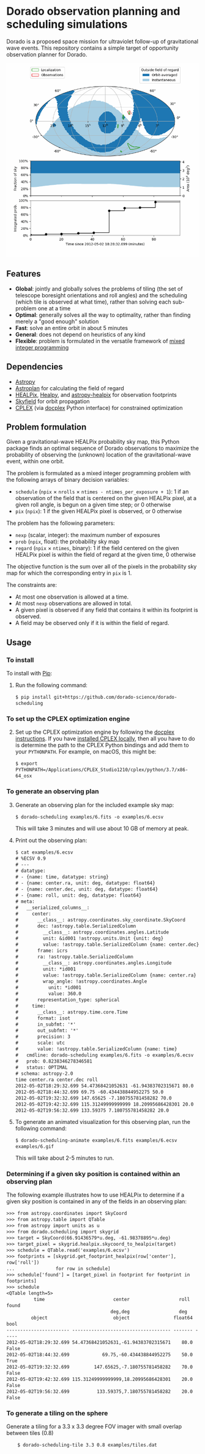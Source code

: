 # Dorado observation planning and scheduling simulations

Dorado is a proposed space mission for ultraviolet follow-up of gravitational
wave events. This repository contains a simple target of opportunity
observation planner for Dorado.

![Example Dorado observing plan](examples/6.gif)

## Features

*   **Global**: jointly and globally solves the problems of tiling (the set of
    telescope boresight orientations and roll angles) and the scheduling (which
    tile is observed at what time), rather than solving each sub-problem one at
    a time
*   **Optimal**: generally solves all the way to optimality, rather than
    finding merely a "good enough" solution
*   **Fast**: solve an entire orbit in about 5 minutes
*   **General**: does not depend on heuristics of any kind
*   **Flexible**: problem is formulated in the versatile framework of
    [mixed integer programming]

## Dependencies

*   [Astropy]
*   [Astroplan] for calculating the field of regard
*   [HEALPix], [Healpy], and [astropy-healpix] for observation footprints
*   [Skyfield] for orbit propagation
*   [CPLEX] (via [docplex] Python interface) for constrained optimization

## Problem formulation

Given a gravitational-wave HEALPix probability sky map, this Python package
finds an optimal sequence of Dorado observations to maximize the probability of
observing the (unknown) location of the gravitational-wave event, within one
orbit.

The problem is formulated as a mixed integer programming problem with the
following arrays of binary decision variables:

*   `schedule` (`npix` × `nrolls` × `ntimes - ntimes_per_exposure + 1`): 1 if
    an observation of the field that is centered on the given HEALPix pixel, at
    a given roll angle, is begun on a given time step; or 0 otherwise
*   `pix` (`npix`): 1 if the given HEALPix pixel is observed, or 0
    otherwise

The problem has the following parameters:

*   `nexp` (scalar, integer): the maximum number of exposures
*   `prob` (`npix`, float): the probability sky map
*   `regard` (`npix` × `ntimes`, binary): 1 if the field centered on
    the given HEALPix pixel is within the field of regard at the given time, 0
    otherwise

The objective function is the sum over all of the pixels in the probability sky
map for which the corresponding entry in `pix` is 1.

The constraints are:
*   At most one observation is allowed at a time.
*   At most `nexp` observations are allowed in total.
*   A given pixel is observed if any field that contains it within its
    footprint is observed.
*   A field may be observed only if it is within the field of regard.

## Usage

### To install

To install with [Pip]:

1.  Run the following command:

        $ pip install git+https://github.com/dorado-science/dorado-scheduling

### To set up the CPLEX optimization engine

2.  Set up the CPLEX optimization engine by following the
    [docplex instructions]. If you have [installed CPLEX locally], then all you
    have to do is determine the path to the CPLEX Python bindings and add them
    to your `PYTHONPATH`. For example, on macOS, this might be:

        $ export PYTHONPATH=/Applications/CPLEX_Studio1210/cplex/python/3.7/x86-64_osx

### To generate an observing plan

3.  Generate an observing plan for the included example sky map:

        $ dorado-scheduling examples/6.fits -o examples/6.ecsv

    This will take 3 minutes and will use about 10 GB of memory at peak.

4.  Print out the observing plan:

        $ cat examples/6.ecsv 
        # %ECSV 0.9
        # ---
        # datatype:
        # - {name: time, datatype: string}
        # - {name: center.ra, unit: deg, datatype: float64}
        # - {name: center.dec, unit: deg, datatype: float64}
        # - {name: roll, unit: deg, datatype: float64}
        # meta:
        #   __serialized_columns__:
        #     center:
        #       __class__: astropy.coordinates.sky_coordinate.SkyCoord
        #       dec: !astropy.table.SerializedColumn
        #         __class__: astropy.coordinates.angles.Latitude
        #         unit: &id001 !astropy.units.Unit {unit: deg}
        #         value: !astropy.table.SerializedColumn {name: center.dec}
        #       frame: icrs
        #       ra: !astropy.table.SerializedColumn
        #         __class__: astropy.coordinates.angles.Longitude
        #         unit: *id001
        #         value: !astropy.table.SerializedColumn {name: center.ra}
        #         wrap_angle: !astropy.coordinates.Angle
        #           unit: *id001
        #           value: 360.0
        #       representation_type: spherical
        #     time:
        #       __class__: astropy.time.core.Time
        #       format: isot
        #       in_subfmt: '*'
        #       out_subfmt: '*'
        #       precision: 3
        #       scale: utc
        #       value: !astropy.table.SerializedColumn {name: time}
        #   cmdline: dorado-scheduling examples/6.fits -o examples/6.ecsv
        #   prob: 0.8238346278346581
        #   status: OPTIMAL
        # schema: astropy-2.0
        time center.ra center.dec roll
        2012-05-02T18:29:32.699 54.47368421052631 -61.94383702315671 80.0
        2012-05-02T18:44:32.699 69.75 -60.434438844952275 50.0
        2012-05-02T19:32:32.699 147.65625 -7.180755781458282 70.0
        2012-05-02T19:42:32.699 115.31249999999999 18.20995686428301 20.0
        2012-05-02T19:56:32.699 133.59375 7.180755781458282 20.0

5.  To generate an animated visualization for this observing plan, run the
    following command:

        $ dorado-scheduling-animate examples/6.fits examples/6.ecsv examples/6.gif

    This will take about 2-5 minutes to run.

### Determining if a given sky position is contained within an observing plan

The following example illustrates how to use HEALPix to determine if a given
sky position is contained in any of the fields in an observing plan:

```pycon
>>> from astropy.coordinates import SkyCoord
>>> from astropy.table import QTable
>>> from astropy import units as u
>>> from dorado.scheduling import skygrid
>>> target = SkyCoord(66.91436579*u.deg, -61.98378895*u.deg)
>>> target_pixel = skygrid.healpix.skycoord_to_healpix(target)
>>> schedule = QTable.read('examples/6.ecsv')
>>> footprints = [skygrid.get_footprint_healpix(row['center'], row['roll'])
...               for row in schedule]
>>> schedule['found'] = [target_pixel in footprint for footprint in footprints]
>>> schedule
<QTable length=5>
          time                         center                  roll  found
                                      deg,deg                  deg
         object                        object                float64  bool
----------------------- ------------------------------------ ------- -----
2012-05-02T18:29:32.699 54.47368421052631,-61.94383702315671    80.0 False
2012-05-02T18:44:32.699            69.75,-60.434438844952275    50.0  True
2012-05-02T19:32:32.699         147.65625,-7.180755781458282    70.0 False
2012-05-02T19:42:32.699 115.31249999999999,18.20995686428301    20.0 False
2012-05-02T19:56:32.699          133.59375,7.180755781458282    20.0 False
```

### To generate a tiling on the sphere

Generate a tiling for a 3.3 x 3.3 degree FOV imager with small overlap between tiles (0.8)

        $ dorado-scheduling-tile 3.3 0.8 examples/tiles.dat

[Pip]: https://pip.pypa.io
[mixed integer programming]: https://en.wikipedia.org/wiki/Integer_programming
[Astropy]: https://www.astropy.org
[Astroplan]: https://github.com/astropy/astroplan
[HEALPix]: https://healpix.jpl.nasa.gov
[astropy-healpix]: https://github.com/astropy/astropy-healpix
[Healpy]: https://github.com/healpy/healpy
[Skyfield]: https://rhodesmill.org/skyfield/
[install Poetry]: https://python-poetry.org/docs/#installation
[CPLEX]: https://www.ibm.com/products/ilog-cplex-optimization-studio
[docplex]: https://ibmdecisionoptimization.github.io/docplex-doc/
[docplex instructions]: https://ibmdecisionoptimization.github.io/docplex-doc/mp/getting_started.html
[installed CPLEX locally]: https://ibmdecisionoptimization.github.io/docplex-doc/mp/getting_started.html#using-ibm-ilog-cplex-optimization-studio-on-your-computer

